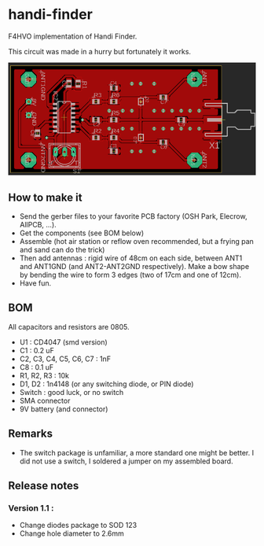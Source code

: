 # handi-finder
F4HVO implementation of Handi Finder.

This circuit was made in a hurry but fortunately it works.

![Board](/images/front.png)

## How to make it

- Send the gerber files to your favorite PCB factory (OSH Park, Elecrow, AllPCB, ...).
- Get the components (see BOM below)
- Assemble (hot air station or reflow oven recommended, but a frying pan and sand can do the trick)
- Then add antennas : rigid wire of 48cm on each side, between ANT1 and ANT1GND (and ANT2-ANT2GND respectively). Make a bow shape by bending the wire to form 3 edges (two of 17cm and one of 12cm).
- Have fun.


## BOM
All capacitors and resistors are 0805.

- U1 : CD4047 (smd version)
- C1 : 0.2 uF
- C2, C3, C4, C5, C6, C7 : 1nF
- C8 : 0.1 uF
- R1, R2, R3 : 10k
- D1, D2 : 1n4148 (or any switching diode, or PIN diode)
- Switch : good luck, or no switch
- SMA connector
- 9V battery (and connector)


## Remarks

- The switch package is unfamiliar, a more standard one might be better. I did not use a switch, I soldered a jumper on my assembled board.

## Release notes

### Version 1.1 :
- Change diodes package to SOD 123
- Change hole diameter to 2.6mm
